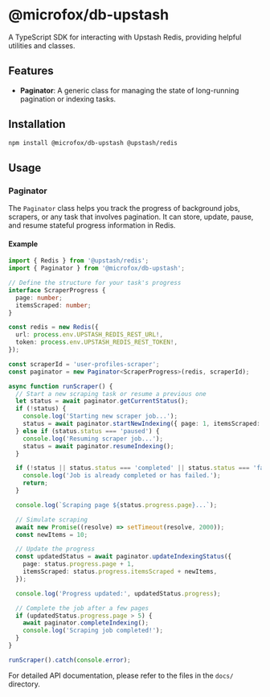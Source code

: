 # @microfox/db-upstash

A TypeScript SDK for interacting with Upstash Redis, providing helpful utilities and classes.

## Features

- **Paginator**: A generic class for managing the state of long-running pagination or indexing tasks.

## Installation

```bash
npm install @microfox/db-upstash @upstash/redis
```

## Usage

### Paginator

The `Paginator` class helps you track the progress of background jobs, scrapers, or any task that involves pagination. It can store, update, pause, and resume stateful progress information in Redis.

#### Example

```typescript
import { Redis } from '@upstash/redis';
import { Paginator } from '@microfox/db-upstash';

// Define the structure for your task's progress
interface ScraperProgress {
  page: number;
  itemsScraped: number;
}

const redis = new Redis({
  url: process.env.UPSTASH_REDIS_REST_URL!,
  token: process.env.UPSTASH_REDIS_REST_TOKEN!,
});

const scraperId = 'user-profiles-scraper';
const paginator = new Paginator<ScraperProgress>(redis, scraperId);

async function runScraper() {
  // Start a new scraping task or resume a previous one
  let status = await paginator.getCurrentStatus();
  if (!status) {
    console.log('Starting new scraper job...');
    status = await paginator.startNewIndexing({ page: 1, itemsScraped: 0 });
  } else if (status.status === 'paused') {
    console.log('Resuming scraper job...');
    status = await paginator.resumeIndexing();
  }

  if (!status || status.status === 'completed' || status.status === 'failed') {
    console.log('Job is already completed or has failed.');
    return;
  }

  console.log(`Scraping page ${status.progress.page}...`);

  // Simulate scraping
  await new Promise((resolve) => setTimeout(resolve, 2000));
  const newItems = 10;

  // Update the progress
  const updatedStatus = await paginator.updateIndexingStatus({
    page: status.progress.page + 1,
    itemsScraped: status.progress.itemsScraped + newItems,
  });

  console.log('Progress updated:', updatedStatus.progress);

  // Complete the job after a few pages
  if (updatedStatus.progress.page > 5) {
    await paginator.completeIndexing();
    console.log('Scraping job completed!');
  }
}

runScraper().catch(console.error);
```

For detailed API documentation, please refer to the files in the `docs/` directory.
